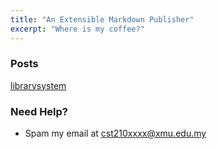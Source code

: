 ```yaml
---
title: "An Extensible Markdown Publisher"
excerpt: "Where is my coffee?"
---
```


### Posts
[librarysystem](librarysystem.md)

### Need Help? 
- Spam my email at cst210xxxx@xmu.edu.my


